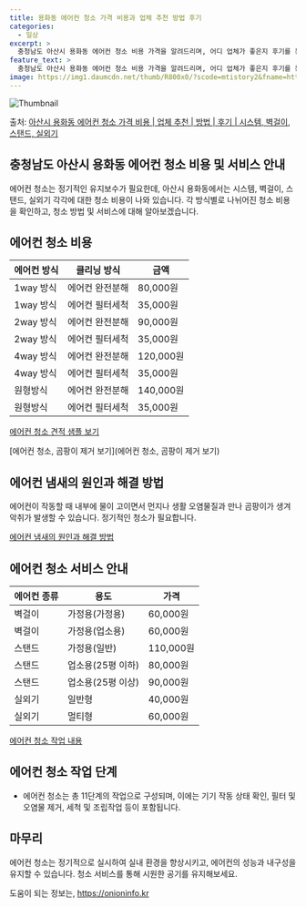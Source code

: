 ```yaml
---
title: 용화동 에어컨 청소 가격 비용과 업체 추천 방법 후기
categories:
  - 일상
excerpt: >
  충청남도 아산시 용화동 에어컨 청소 비용 가격을 알려드리며, 어디 업체가 좋은지 후기를 통해 알아보겠습니다. 현재 글에서는 시스템, 벽걸이, 스탠드, 실외기 각각에 대해 청소 비용이 나와 있으니 참고하시면 되겠습니다. 에어컨 분해 청소 방법 보기 👈 클릭셀프 에어컨 청소 방법 보기👈 클릭아산시 용화동 에어컨 청소 비용시스템에어컨 방식클리닝방식금액1way 방식에어컨 완전분해80,000원1way 방식에어컨 필터세척35,000원2way 방식에어컨 완전분해90,000원2way 방식에어컨 필터세척35,000원4way 방식에어컨 완전분해120,000원4way 방식에어컨 필터세척35,000원원형방식에어컨 완전분해140,000원원형방식에어컨 필터세척35,000원에어컨 청소 견적 샘플 보기 👈 클릭에어컨 냄새의 원인에어..
feature_text: >
  충청남도 아산시 용화동 에어컨 청소 비용 가격을 알려드리며, 어디 업체가 좋은지 후기를 통해 알아보겠습니다. 현재 글에서는 시스템, 벽걸이, 스탠드, 실외기 각각에 대해 청소 비용이 나와 있으니 참고하시면 되겠습니다. 에어컨 분해 청소 방법 보기 👈 클릭셀프 에어컨 청소 방법 보기👈 클릭아산시 용화동 에어컨 청소 비용시스템에어컨 방식클리닝방식금액1way 방식에어컨 완전분해80,000원1way 방식에어컨 필터세척35,000원2way 방식에어컨 완전분해90,000원2way 방식에어컨 필터세척35,000원4way 방식에어컨 완전분해120,000원4way 방식에어컨 필터세척35,000원원형방식에어컨 완전분해140,000원원형방식에어컨 필터세척35,000원에어컨 청소 견적 샘플 보기 👈 클릭에어컨 냄새의 원인에어..
image: https://img1.daumcdn.net/thumb/R800x0/?scode=mtistory2&fname=https%3A%2F%2Fblog.kakaocdn.net%2Fdn%2F1J0wF%2FbtsHyltDh0p%2FG6nBCq90RAAi1kGgua738K%2Fimg.webp
---
```


![Thumbnail](https://img1.daumcdn.net/thumb/R800x0/?scode=mtistory2&fname=https%3A%2F%2Fblog.kakaocdn.net%2Fdn%2F1J0wF%2FbtsHyltDh0p%2FG6nBCq90RAAi1kGgua738K%2Fimg.webp)

<p>출처: <a href="https://onioninfo.kr/entry/%EC%95%84%EC%82%B0%EC%8B%9C-%EC%9A%A9%ED%99%94%EB%8F%99-%EC%97%90%EC%96%B4%EC%BB%A8-%EC%B2%AD%EC%86%8C-%EA%B0%80%EA%B2%A9-%EB%B9%84%EC%9A%A9-%EC%97%85%EC%B2%B4-%EC%B6%94%EC%B2%9C-%EB%B0%A9%EB%B2%95-%ED%9B%84%EA%B8%B0-%EC%8B%9C%EC%8A%A4%ED%85%9C-%EB%B2%BD%EA%B1%B8%EC%9D%B4-%EC%8A%A4%ED%83%A0%EB%93%9C-%EC%8B%A4%EC%99%B8%EA%B8%B0" rel="dofollow">아산시 용화동 에어컨 청소 가격 비용 | 업체 추천 | 방법 | 후기 | 시스템, 벽걸이, 스탠드, 실외기</a> </p>

## 충청남도 아산시 용화동 에어컨 청소 비용 및 서비스 안내



에어컨 청소는 정기적인 유지보수가 필요한데, 아산시 용화동에서는 시스템, 벽걸이, 스탠드, 실외기 각각에 대한 청소 비용이 나와 있습니다.
각 방식별로 나뉘어진 청소 비용을 확인하고, 청소 방법 및 서비스에 대해 알아보겠습니다.



## 에어컨 청소 비용

에어컨 방식 | 클리닝 방식 | 금액  
---|---|---  
1way 방식 | 에어컨 완전분해 | 80,000원  
1way 방식 | 에어컨 필터세척 | 35,000원  
2way 방식 | 에어컨 완전분해 | 90,000원  
2way 방식 | 에어컨 필터세척 | 35,000원  
4way 방식 | 에어컨 완전분해 | 120,000원  
4way 방식 | 에어컨 필터세척 | 35,000원  
원형방식 | 에어컨 완전분해 | 140,000원  
원형방식 | 에어컨 필터세척 | 35,000원  
  
[에어컨 청소 견적 샘플 보기](https://onioninfo.kr/entry/%EC%95%84%EC%82%B0%EC%8B%9C-%EC%9A%A9%ED%99%94%EB%8F%99-%EC%97%90%EC%96%B4%EC%BB%A8-%EC%B2%AD%EC%86%8C-%EA%B0%80%EA%B2%A9-%EB%B9%84%EC%9A%A9-%EC%97%85%EC%B2%B4-%EC%B6%94%EC%B2%9C-%EB%B0%A9%EB%B2%95-%ED%9B%84%EA%B8%B0-%EC%8B%9C%EC%8A%A4%ED%85%9C-%EB%B2%BD%EA%B1%B8%EC%9D%B4-%EC%8A%A4%ED%83%A0%EB%93%9C-%EC%8B%A4%EC%99%B8%EA%B8%B0)

[에어컨 청소, 곰팡이 제거 보기](에어컨 청소, 곰팡이 제거 보기)



## 에어컨 냄새의 원인과 해결 방법

에어컨이 작동할 때 내부에 물이 고이면서 먼지나 생활 오염물질과 만나 곰팡이가 생겨 악취가 발생할 수 있습니다. 정기적인 청소가 필요합니다.

[에어컨 냄새의 원인과 해결 방법](https://onioninfo.kr/entry/%EC%95%84%EC%82%B0%EC%8B%9C-%EC%9A%A9%ED%99%94%EB%8F%99-%EC%97%90%EC%96%B4%EC%BB%A8-%EC%B2%AD%EC%86%8C-%EA%B0%80%EA%B2%A9-%EB%B9%84%EC%9A%A9-%EC%97%85%EC%B2%B4-%EC%B6%94%EC%B2%9C-%EB%B0%A9%EB%B2%95-%ED%9B%84%EA%B8%B0-%EC%8B%9C%EC%8A%A4%ED%85%9C-%EB%B2%BD%EA%B1%B8%EC%9D%B4-%EC%8A%A4%ED%83%A0%EB%93%9C-%EC%8B%A4%EC%99%B8%EA%B8%B0)



## 에어컨 청소 서비스 안내

에어컨 종류 | 용도 | 가격  
---|---|---  
벽걸이 | 가정용(가정용) | 60,000원  
벽걸이 | 가정용(업소용) | 60,000원  
스탠드 | 가정용(일반) | 110,000원  
스탠드 | 업소용(25평 이하) | 80,000원  
스탠드 | 업소용(25평 이상) | 90,000원  
실외기 | 일반형 | 40,000원  
실외기 | 멀티형 | 60,000원  
  
[에어컨 청소 작업 내용](https://onioninfo.kr/entry/%EC%95%84%EC%82%B0%EC%8B%9C-%EC%9A%A9%ED%99%94%EB%8F%99-%EC%97%90%EC%96%B4%EC%BB%A8-%EC%B2%AD%EC%86%8C-%EA%B0%80%EA%B2%A9-%EB%B9%84%EC%9A%A9-%EC%97%85%EC%B2%B4-%EC%B6%94%EC%B2%9C-%EB%B0%A9%EB%B2%95-%ED%9B%84%EA%B8%B0-%EC%8B%9C%EC%8A%A4%ED%85%9C-%EB%B2%BD%EA%B1%B8%EC%9D%B4-%EC%8A%A4%ED%83%A0%EB%93%9C-%EC%8B%A4%EC%99%B8%EA%B8%B0)



## 에어컨 청소 작업 단계

  * 에어컨 청소는 총 11단계의 작업으로 구성되며, 이에는 기기 작동 상태 확인, 필터 및 오염물 제거, 세척 및 조립작업 등이 포함됩니다.


## 마무리

에어컨 청소는 정기적으로 실시하여 실내 환경을 향상시키고, 에어컨의 성능과 내구성을 유지할 수 있습니다. 청소 서비스를 통해 시원한 공기를
유지해보세요.





 

도움이 되는 정보는, <a href="https://onioninfo.kr" rel="dofollow">https://onioninfo.kr</a>


